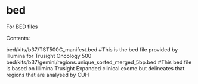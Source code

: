 # bed

For BED files

Contents:

bed/kits/b37/TST500C_manifest.bed #This is the bed file provided by Illumina for Trusight Oncology 500
bed/kits/b37/gemini/regions.unique_sorted_merged_5bp.bed #This bed file is based on Illimina Trusight Expanded clinical exome but delineates that regions that are analysed by CUH
